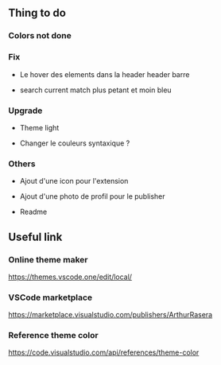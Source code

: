 ## Thing to do

### Colors not done

### Fix

- Le hover des elements dans la header header barre

- search current match plus petant et moin bleu

### Upgrade

- Theme light

- Changer le couleurs syntaxique ?


### Others

- Ajout d'une icon pour l'extension

- Ajout d'une photo de profil pour le publisher

- Readme


## Useful link

### Online theme maker
https://themes.vscode.one/edit/local/

### VSCode marketplace
https://marketplace.visualstudio.com/publishers/ArthurRasera

### Reference theme color
https://code.visualstudio.com/api/references/theme-color